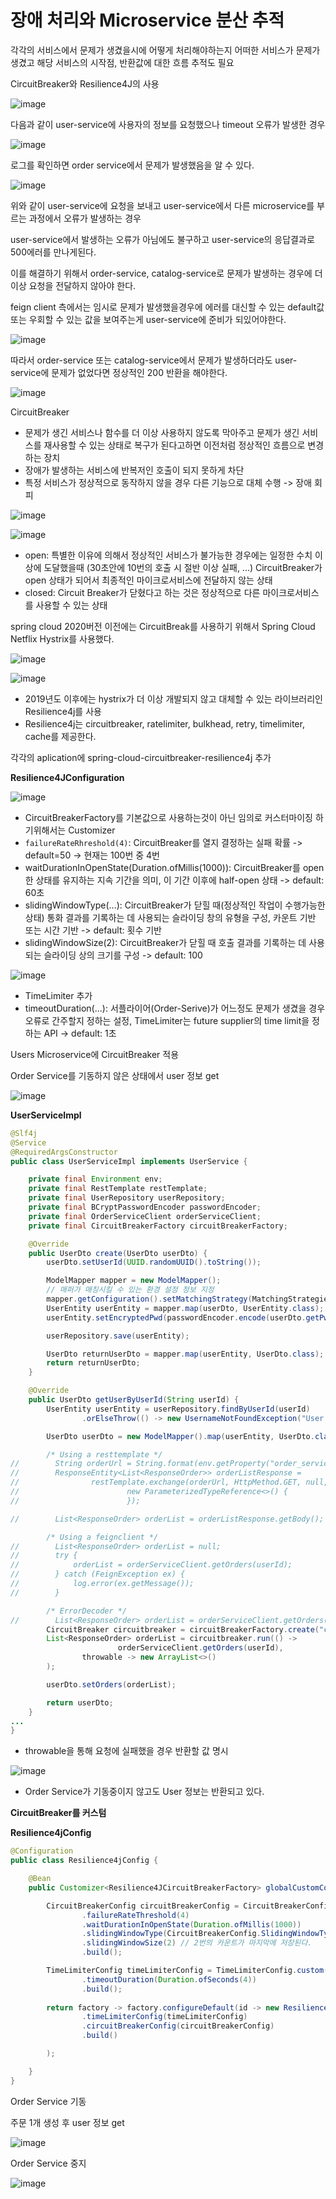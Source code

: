 # 장애 처리와 Microservice 분산 추적

각각의 서비스에서 문제가 생겼을시에 어떻게 처리해야하는지 어떠한 서비스가 문제가 생겼고 해당 서비스의 시작점, 반환값에 대한 흐름 추적도 필요

CircuitBreaker와 Resilience4J의 사용

![image](https://user-images.githubusercontent.com/83503188/196357783-ade60bfa-ed49-48a4-9808-9a326902e6ec.png)

다음과 같이 user-service에 사용자의 정보를 요청했으나 timeout 오류가 발생한 경우

![image](https://user-images.githubusercontent.com/83503188/196358010-983db0e3-4982-40c3-b388-3250730c0fa3.png)

로그를 확인하면 order service에서 문제가 발생했음을 알 수 있다.

![image](https://user-images.githubusercontent.com/83503188/196358279-9b59bcc6-4aba-45db-a0e3-1ed11b97c040.png)

위와 같이 user-service에 요청을 보내고 user-service에서 다른 microservice를 부르는 과정에서 오류가 발생하는 경우

user-service에서 발생하는 오류가 아님에도 불구하고 user-service의 응답결과로 500에러를 만나게된다.

이를 해결하기 위해서 order-service, catalog-service로 문제가 발생하는 경우에 더 이상 요청을 전달하지 않아야 한다.

feign client 측에서는 임시로 문제가 발생했을경우에 에러를 대신할 수 있는 default값 또는 우회할 수 있는 값을 보여주는게 user-service에 준비가 되있어야한다.

![image](https://user-images.githubusercontent.com/83503188/196358814-c1105404-3702-4b82-8f34-b113574bd360.png)

따라서 order-service 또는 catalog-service에서 문제가 발생하더라도 user-service에 문제가 없었다면 정상적인 200 반환을 해야한다.

![image](https://user-images.githubusercontent.com/83503188/196358981-ff43465f-75ab-445a-8fe9-ccce4b079fd9.png)

CircuitBreaker

- 문제가 생긴 서비스나 함수를 더 이상 사용하지 않도록 막아주고 문제가 생긴 서비스를 재사용할 수 있는 상태로 복구가 된다고하면 이전처럼 정상적인 흐름으로 변경하는 장치
- 장애가 발생하는 서비스에 반복저인 호출이 되지 못하게 차단
- 특정 서비스가 정상적으로 동작하지 않을 경우 다른 기능으로 대체 수행 -> 장애 회피

![image](https://user-images.githubusercontent.com/83503188/196359433-24c2714c-f350-4e66-b2ef-66749684f227.png)

![image](https://user-images.githubusercontent.com/83503188/196359697-e0faeef7-36c2-43b9-9f9b-18702db52d48.png)

- open: 특별한 이유에 의해서 정상적인 서비스가 불가능한 경우에는 일정한 수치 이상에 도달했을때 (30초안에 10번의 호출 시 절반 이상 실패, ...) CircuitBreaker가 open 상태가 되어서 최종적인 마이크로서비스에 전달하지 않는 상태
- closed: Circuit Breaker가 닫혔다고 하는 것은 정상적으로 다른 마이크로서비스를 사용할 수 있는 상태

spring cloud 2020버전 이전에는 CircuitBreak를 사용하기 위해서 Spring Cloud Netflix Hystrix를 사용했다.

![image](https://user-images.githubusercontent.com/83503188/196360670-8585d28d-4f88-46bf-95ef-12c649bcb474.png)

![image](https://user-images.githubusercontent.com/83503188/196361041-2ff821b4-61cb-4afd-bd5a-90b16a9ecd0f.png)
- 2019년도 이후에는 hystrix가 더 이상 개발되지 않고 대체할 수 있는 라이브러리인 Resilience4j를 사용
- Resilience4j는 circuitbreaker, ratelimiter, bulkhead, retry, timelimiter, cache를 제공한다.



각각의 aplication에 spring-cloud-circuitbreaker-resilience4j 추가

**Resilience4JConfiguration**

![image](https://user-images.githubusercontent.com/83503188/196362658-aff6ddfe-13a1-4032-9eee-e24e922f153c.png)

- CircuitBreakerFactory를 기본값으로 사용하는것이 아닌 임의로 커스터마이징 하기위해서는 Customizer<Resilience4JCircuitBreakerFactory>
- `failureRateRhreshold(4)`: CircuitBreaker를 열지 결정하는 실패 확률 -> default=50 -> 현재는 100번 중 4번
- waitDurationInOpenState(Duration.ofMillis(1000)): CircuitBreaker를 open한 상태를 유지하는 지속 기간을 의미, 이 기간 이후에 half-open 상태 -> default: 60초
- slidingWindowType(...): CircuitBreaker가 닫힐 때(정상적인 작업이 수행가능한 상태) 통화 결과를 기록하는 데 사용되는 슬라이딩 창의 유형을 구성, 카운트 기반 또는 시간 기반 -> default: 횟수 기반
- slidingWindowSize(2): CircuitBreaker가 닫힐 때 호출 결과를 기록하는 데 사용되는 슬라이딩 상의 크기를 구성 -> default: 100

![image](https://user-images.githubusercontent.com/83503188/196363882-f342a3fe-fe52-4e33-ae9d-b4ab202eea92.png)

- TimeLimiter 추가
- timeoutDuration(...): 서플라이어(Order-Serive)가 어느정도 문제가 생겼을 경우 오류로 간주할지 정하는 설정, TimeLimiter는 future supplier의 time limit을 정하는 API -> default: 1초

Users Microservice에 CircuitBreaker 적용

Order Service를 기동하지 않은 상태에서 user 정보 get

![image](https://user-images.githubusercontent.com/83503188/196375741-09631af6-5954-40f8-a12e-5be460a38488.png)

**UserServiceImpl**

```java
@Slf4j
@Service
@RequiredArgsConstructor
public class UserServiceImpl implements UserService {

    private final Environment env;
    private final RestTemplate restTemplate;
    private final UserRepository userRepository;
    private final BCryptPasswordEncoder passwordEncoder;
    private final OrderServiceClient orderServiceClient;
    private final CircuitBreakerFactory circuitBreakerFactory;

    @Override
    public UserDto create(UserDto userDto) {
        userDto.setUserId(UUID.randomUUID().toString());

        ModelMapper mapper = new ModelMapper();
        // 매퍼가 매칭시킬 수 있는 환경 설정 정보 지정
        mapper.getConfiguration().setMatchingStrategy(MatchingStrategies.STRICT);
        UserEntity userEntity = mapper.map(userDto, UserEntity.class);
        userEntity.setEncryptedPwd(passwordEncoder.encode(userDto.getPwd()));

        userRepository.save(userEntity);

        UserDto returnUserDto = mapper.map(userEntity, UserDto.class);
        return returnUserDto;
    }

    @Override
    public UserDto getUserByUserId(String userId) {
        UserEntity userEntity = userRepository.findByUserId(userId)
                .orElseThrow(() -> new UsernameNotFoundException("User not found"));

        UserDto userDto = new ModelMapper().map(userEntity, UserDto.class);

        /* Using a resttemplate */
//        String orderUrl = String.format(env.getProperty("order_service.url"), userId);
//        ResponseEntity<List<ResponseOrder>> orderListResponse =
//                restTemplate.exchange(orderUrl, HttpMethod.GET, null,
//                        new ParameterizedTypeReference<>() {
//                        });

//        List<ResponseOrder> orderList = orderListResponse.getBody();

        /* Using a feignclient */
//        List<ResponseOrder> orderList = null;
//        try {
//            orderList = orderServiceClient.getOrders(userId);
//        } catch (FeignException ex) {
//            log.error(ex.getMessage());
//        }

        /* ErrorDecoder */
//        List<ResponseOrder> orderList = orderServiceClient.getOrders(userId);
        CircuitBreaker circuitbreaker = circuitBreakerFactory.create("circuitbreaker");
        List<ResponseOrder> orderList = circuitbreaker.run(() ->
                        orderServiceClient.getOrders(userId),
                throwable -> new ArrayList<>()
        );

        userDto.setOrders(orderList);

        return userDto;
    }
...
}
```

- throwable을 통해 요청에 실패했을 경우 반환할 값 명시

![image](https://user-images.githubusercontent.com/83503188/196378676-61653a52-2d0c-492b-9b3c-3237723c1ebd.png)
- Order Service가 기동중이지 않고도 User 정보는 반환되고 있다.

**CircuitBreaker를 커스텀**

**Resilience4jConfig**

```java
@Configuration
public class Resilience4jConfig {

    @Bean
    public Customizer<Resilience4JCircuitBreakerFactory> globalCustomConfiguration() {

        CircuitBreakerConfig circuitBreakerConfig = CircuitBreakerConfig.custom()
                .failureRateThreshold(4)
                .waitDurationInOpenState(Duration.ofMillis(1000))
                .slidingWindowType(CircuitBreakerConfig.SlidingWindowType.COUNT_BASED)
                .slidingWindowSize(2) // 2번의 카운트가 마지막에 저장된다.
                .build();

        TimeLimiterConfig timeLimiterConfig = TimeLimiterConfig.custom()
                .timeoutDuration(Duration.ofSeconds(4))
                .build();
        
        return factory -> factory.configureDefault(id -> new Resilience4JConfigBuilder(id)
                .timeLimiterConfig(timeLimiterConfig)
                .circuitBreakerConfig(circuitBreakerConfig)
                .build()

        );

    }
}

```

Order Service 기동

주문 1개 생성 후 user 정보 get

![image](https://user-images.githubusercontent.com/83503188/196383616-876c13b4-7a1b-48e5-8765-9c5802c5f861.png)

Order Service 중지

![image](https://user-images.githubusercontent.com/83503188/196383851-bdef5b21-4efb-47ef-ac3d-9d6a8ac96c1e.png)
